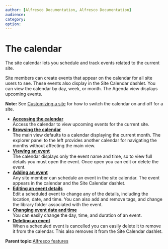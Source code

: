 ```yaml
---
author: [Alfresco Documentation, Alfresco Documentation]
audience: 
category: 
option: 
---
```


# The calendar

The site calendar lets you schedule and track events related to the current site.

Site members can create events that appear on the calendar for all site users to see. These events also display in the Site Calendar dashlet. You can view the calendar by day, week, or month. The Agenda view displays upcoming events.

**Note:** See [Customizing a site](../tasks/site-customize.md) for how to switch the calendar on and off for a site.

-   **[Accessing the calendar](../tasks/calendar-page-access.md)**  
Access the calendar to view upcoming events for the current site.
-   **[Browsing the calendar](../tasks/calendar-page-browse.md)**  
The main view defaults to a calendar displaying the current month. The explorer panel to the left provides another calendar for navigating the months without affecting the main view.
-   **[Viewing an event](../tasks/calendar-event-view.md)**  
The calendar displays only the event name and time, so to view full details you must open the event. Once open you can edit or delete the event.
-   **[Adding an event](../tasks/calendar-event-add.md)**  
Any site member can schedule an event in the site calendar. The event appears in the calendar and the Site Calendar dashlet.
-   **[Editing an event details](../tasks/calendar-event-edit.md)**  
Edit a scheduled event to change any of the details, including the location, date, and time. You can also add and remove tags, and change the library folder associated with the event.
-   **[Changing event date and time](../tasks/calendar-event-edit-datetime.md)**  
You can easily change the day, time, and duration of an event.
-   **[Deleting an event](../tasks/calendar-event-delete.md)**  
When a scheduled event is cancelled you can easily delete it to remove it from the calendar. This also removes it from the Site Calendar dashlet.

**Parent topic:**[Alfresco features](../concepts/alfresco-features.md)

